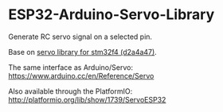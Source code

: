 # ESP32-Arduino-Servo-Library
Generate RC servo signal on a selected pin.

Base on [servo library for stm32f4 (d2a4a47)](https://github.com/arduino-libraries/Servo/blob/master/src/stm32f4/ServoTimers.h).

The same interface as Arduino/Servo: https://www.arduino.cc/en/Reference/Servo

Also available through the PlatformIO: http://platformio.org/lib/show/1739/ServoESP32